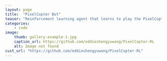 ```yaml
---
layout: page
title:  "PixelCopter Bot"
teaser: "Reinforcement learning agent that learns to play the PixelCopter flash game using Deep Q-Learning."
categories:
    - code
image:
    thumb: gallery-example-1.jpg
    caption_url: https://github.com/eddieshengyuwang/PixelCopter-RL
    alt: Image not found
cust_url: "https://github.com/eddieshengyuwang/PixelCopter-RL"
---
```

